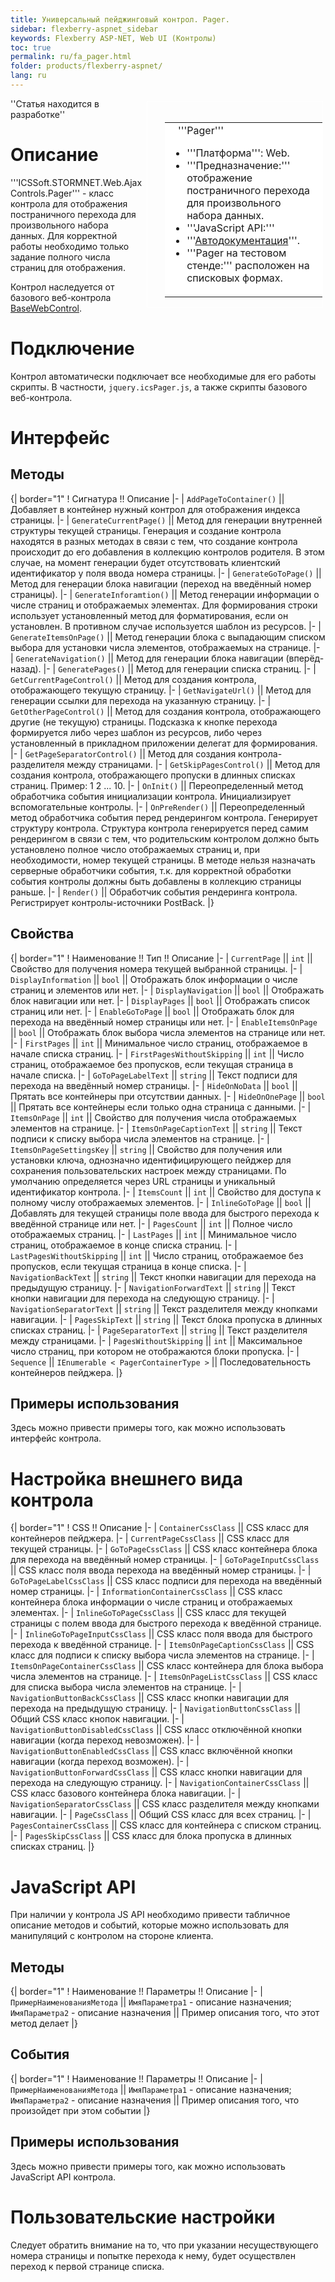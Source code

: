 ```yaml
---
title: Универсальный пейджинговый контрол. Pager.
sidebar: flexberry-aspnet_sidebar
keywords: Flexberry ASP-NET, Web UI (Контролы)
toc: true
permalink: ru/fa_pager.html
folder: products/flexberry-aspnet/
lang: ru
---
```


<div style="margin:5px; padding-left:28px; float:right; width:50%; outline:1px solid white;">
<br>
<table border="0" width="100%" bgcolor="#6495ED">
<tbody><tr><td bgcolor="#FFFFFF">
&nbsp;&nbsp;&nbsp;'''Pager'''

* '''Платформа''': Web.
* '''Предназначение:''' отображение постраничного перехода для произвольного набора данных.
* '''JavaScript API:''' 
* '''[Автодокументация](http://storm:20013/class_i_c_s_soft_1_1_s_t_o_r_m_n_e_t_1_1_web_1_1_ajax_controls_1_1_pager.html)'''.
* '''Pager на тестовом стенде:''' расположен на списковых формах.

</td>
</tr></tbody></table></a>
</div>

''Статья находится в разработке''

# Описание
'''ICSSoft.STORMNET.Web.AjaxControls.Pager''' - класс контрола для отображения постраничного перехода для произвольного набора данных. Для корректной работы необходимо только задание полного числа страниц для отображения.

Контрол наследуется от базового веб-контрола [BaseWebControl](base-web-control.html).


# Подключение
Контрол автоматически подключает все необходимые для его работы скрипты. В частности, `jquery.icsPager.js`, а также скрипты базового веб-контрола.

# Интерфейс


## Методы
{| border="1"
! Сигнатура !! Описание
|-
| `AddPageToContainer()` || Добавляет в контейнер нужный контрол для отображения индекса страницы.
|-
| `GenerateCurrentPage()` || Метод для генерации внутренней структуры текущей страницы. Генерация и создание контрола находятся в разных методах в связи с тем, что создание контрола происходит до его добавления в коллекцию контролов родителя. В этом случае, на момент генерации будет отсутствовать клиентский идентификатор у поля ввода номера страницы.
|-
| `GenerateGoToPage()` || Метод для генерации блока навигации (переход на введённый номер страницы).
|-
| `GenerateInforamtion()` || Метод генерации информации о числе страниц и отображаемых элементах. Для формирования строки использует установленный метод для форматирования, если он установлен. В противном случае используется шаблон из ресурсов.
|-
| `GenerateItemsOnPage()` || Метод генерации блока с выпадающим списком выбора для установки числа элементов, отображаемых на странице.
|-
| `GenerateNavigation()` || Метод для генерации блока навигации (вперёд-назад).
|-
| `GeneratePages()` || Метод для генерации списка страниц.
|-
| `GetCurrentPageControl()` || Метод для создания контрола, отображающего текущую страницу.
|-
| `GetNavigateUrl()` || Метод для генерации ссылки для перехода на указанную страницу.
|-
| `GetOtherPageControl()` || Метод для создания контрола, отображающего другие (не текущую) страницы. Подсказка к кнопке перехода формируется либо через шаблон из ресурсов, либо через установленный в прикладном приложении делегат для формирования.
|-
| `GetPageSeparatorControl()` || Метод для создания контрола-разделителя между страницами.
|-
| `GetSkipPagesControl()` || Метод для создания контрола, отображающего пропуски в длинных списках страниц. Пример: 1 2 ... 10.
|-
| `OnInit()` || Переопределенный метод обработчика события инициализации контрола. Инициализирует вспомогательные контролы.
|-
| `OnPreRender()` || Переопределенный метод обработчика события перед рендерингом контрола. Генерирует структуру контрола. Структура контрола генерируется перед самим рендерингом в связи с тем, что родительским контролом должно быть установлено полное число отображаемых страниц и, при необходимости, номер текущей страницы. В методе нельзя назначать серверные обработчики события, т.к. для корректной обработки события контролы должны быть добавлены в коллекцию страницы раньше.
|-
| `Render()` || Обработчик события рендеринга контрола. Регистрирует контролы-источники PostBack.
|}


## Свойства
{| border="1"
! Наименование !! Тип !! Описание
|-
| `CurrentPage` || ` int ` || Свойство для получения номера текущей выбранной страницы.
|-
| `DisplayInformation` || `bool` || Отображать блок информации о числе страниц и элементов или нет.
|-
| `DisplayNavigation` || `bool` ||  Отображать блок навигации или нет.
|-
| `DisplayPages` || `bool` || Отображать список страниц или нет.
|-
| `EnableGoToPage` || `bool` || Отображать блок для перехода на введённый номер страницы или нет.
|-
| `EnableItemsOnPage` || `bool` || Отображать блок выбора числа элементов на странице или нет.
|-
| `FirstPages` || `int` || Минимальное число страниц, отображаемое в начале списка страниц.
|-
| `FirstPagesWithoutSkipping` || `int` || Число страниц, отображаемое без пропусков, если текущая страница в начале списка.
|-
| `GoToPageLabelText` || `string` || Текст подписи для перехода на введённый номер страницы.
|-
| `HideOnNoData` || `bool` || Прятать все контейнеры при отсутствии данных.
|-
| `HideOnOnePage` || `bool` || Прятать все контейнеры если только одна страница с данными.
|-
| `ItemsOnPage` || `int` || Свойство для получения числа отображаемых элементов на странице.
|-
| `ItemsOnPageCaptionText` || `string` || Текст подписи к списку выбора числа элементов на странице.
|-
| `ItemsOnPageSettingsKey` || `string` || Свойство для получения или установки ключа, однозначно идентифицирующего пейджер для сохранения пользовательских настроек между страницами. По умолчанию определяется через URL страницы и уникальный идентификатор контрола.
|-
| `ItemsCount` || `int` || Свойство для доступа к полному числу отображаемых элементов.
|-
| `InlineGoToPage` || `bool` || Добавлять для текущей страницы поле ввода для быстрого перехода к введённой странице или нет.
|-
| `PagesCount` || `int` || Полное число отображаемых страниц.
|-
| `LastPages` || `int` || Минимальное число страниц, отображаемое в конце списка страниц.
|-
| `LastPagesWithoutSkipping` || `int` || Число страниц, отображаемое без пропусков, если текущая страница в конце списка.
|-
| `NavigationBackText` || `string` || Текст кнопки навигации для перехода на предыдущую страницу.
|-
| `NavigationForwardText` || `string` || Текст кнопки навигации для перехода на следующую страницу.
|-
| `NavigationSeparatorText` || `string` || Текст разделителя между кнопками навигации.
|-
| `PagesSkipText` || `string` || Текст блока пропуска в длинных списках страниц.
|-
| `PageSeparatorText` || `string` || Текст разделителя между страницами.
|-
| `PagesWithoutSkipping` || `int` || Максимальное число страниц, при котором не отображаются блоки пропуска.
|-
| `Sequence` || `IEnumerable < PagerContainerType >` || Последовательность контейнеров пейджера.
|}


## Примеры использования
Здесь можно привести примеры того, как можно использовать интерфейс контрола. 



# Настройка внешнего вида контрола
{| border="1"
! CSS !! Описание
|-
| `ContainerCssClass` || CSS класс для контейнеров пейджера.
|-
| `CurrentPageCssClass` || CSS класс для текущей страницы.
|-
| `GoToPageCssClass` || CSS класс контейнера блока для перехода на введённый номер страницы.
|-
| `GoToPageInputCssClass` || CSS класс поля ввода перехода на введённый номер страницы.
|-
| `GoToPageLabelCssClass` || CSS класс подписи для перехода на введённый номер страницы.
|-
| `InformationContainerCssClass` || CSS класс контейнера блока информации о числе страниц и отображаемых элементах.
|-
| `InlineGoToPageCssClass` || CSS класс для текущей страницы с полем ввода для быстрого перехода к введённой странице.
|-
| `InlineGoToPageInputCssClass` || CSS класс поля ввода для быстрого перехода к введённой странице.
|-
| `ItemsOnPageCaptionCssClass` || CSS класс для подписи к списку выбора числа элементов на странице.
|-
| `ItemsOnPageContainerCssClass` || CSS класс контейнера для блока выбора числа элементов на странице.
|-
| `ItemsOnPageListCssClass` || CSS класс для списка выбора числа элементов на странице.
|-
| `NavigationButtonBackCssClass` || CSS класс кнопки навигации для перехода на предыдущую страницу.
|-
| `NavigationButtonCssClass` || Общий CSS класс кнопок навигации.
|-
| `NavigationButtonDisabledCssClass` || CSS класс отключённой кнопки навигации (когда переход невозможен).
|-
| `NavigationButtonEnabledCssClass` || CSS класс включённой кнопки навигации (когда переход возможен).
|-
| `NavigationButtonForwardCssClass` || CSS класс кнопки навигации для перехода на следующую страницу.
|-
| `NavigationContainerCssClass` || CSS класс базового контейнера блока навигации.
|-
| `NavigationSeparatorCssClass` || CSS класс разделителя между кнопками навигации.
|-
| `PageCssClass` || Общий CSS класс для всех страниц.
|-
| `PagesContainerCssClass` || CSS класс для контейнера с списком страниц.
|-
| `PagesSkipCssClass` || CSS класс для блока пропуска в длинных списках страниц.
|}

# JavaScript API
При наличии у контрола JS API необходимо привести табличное описание методов и событий, которые можно использовать для манипуляций с контролом на стороне клиента.

## Методы
{| border="1"
! Наименование !! Параметры !! Описание
|-
| `ПримерНаименованияМетода` || `ИмяПараметра1` - описание назначения; 
 `ИмяПараметра2` - описание назначения || Пример описания того, что этот метод делает
|}

## События
{| border="1"
! Наименование !! Параметры !! Описание
|-
| `ПримерНаименованияМетода` || `ИмяПараметра1` - описание назначения; 
 `ИмяПараметра2` - описание назначения || Пример описания того, что произойдет при этом событии
|}

## Примеры использования
Здесь можно привести примеры того, как можно использовать JavaScript API контрола.


# Пользовательские настройки

Следует обратить внимание на то, что при указании несуществующего номера страницы и попытке перехода к нему, будет осуществлен переход к первой странице списка.
 
 